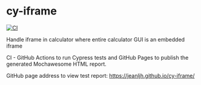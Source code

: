 # cy-iframe

[![CI](https://github.com/jeanljh/cy-iframe/actions/workflows/main.yml/badge.svg)](https://github.com/jeanljh/cy-iframe/actions/workflows/main.yml)

Handle iframe in calculator where entire calculator GUI is an embedded iframe

CI - GitHub Actions to run Cypress tests and GitHub Pages to publish the generated Mochawesome HTML report.

GitHub page address to view test report: https://jeanljh.github.io/cy-iframe/
